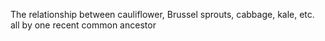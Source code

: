 The relationship between cauliflower, Brussel sprouts, cabbage, kale, etc. all by one recent common ancestor